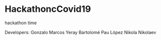 # HackathoncCovid19
hackathon time

Developers:
Gonzalo Marcos
Yeray Bartolomé
Pau López
Nikola Nikolaev
